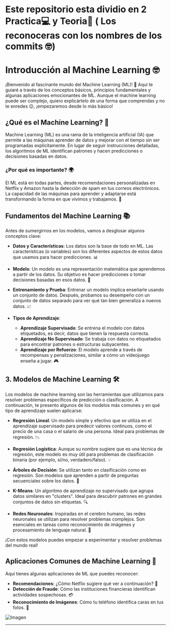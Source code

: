 # Este repositorio esta dividio en 2 Practica💻 y Teoria📖 ( Los reconoceras con los nombres de los commits 🤓)

# Introducción al Machine Learning 🤓

¡Bienvenido al fascinante mundo del Machine Learning (ML)! 🎉 Aquí te guiaré a través de los conceptos básicos, principios fundamentales y algunas aplicaciones emocionantes de ML. Aunque el machine learning puede ser complejo, quiero explicártelo de una forma que comprendas y no te enredes 😉, ¡empezaremos desde lo más básico!

## ¿Qué es el Machine Learning? 🤔

Machine Learning (ML) es una rama de la inteligencia artificial (IA) que permite a las máquinas aprender de datos y mejorar con el tiempo sin ser programadas explícitamente. En lugar de seguir instrucciones detalladas, los algoritmos de ML identifican patrones y hacen predicciones o decisiones basadas en datos.

### ¿Por qué es importante? 🌍

El ML está en todas partes, desde recomendaciones personalizadas en Netflix y Amazon hasta la detección de spam en tus correos electrónicos. La capacidad de las máquinas para aprender y adaptarse está transformando la forma en que vivimos y trabajamos. 🚀

## Fundamentos del Machine Learning 📚

Antes de sumergirnos en los modelos, vamos a desglosar algunos conceptos clave:

- **Datos y Características**: Los datos son la base de todo en ML. Las características (o variables) son los diferentes aspectos de estos datos que usamos para hacer predicciones. 📊
  
- **Modelo**: Un modelo es una representación matemática que aprendemos a partir de los datos. Su objetivo es hacer predicciones o tomar decisiones basadas en esos datos. 🧠

- **Entrenamiento y Prueba**: Entrenar un modelo implica enseñarle usando un conjunto de datos. Después, probamos su desempeño con un conjunto de datos separado para ver qué tan bien generaliza a nuevos datos. 📈

- **Tipos de Aprendizaje**:
  - **Aprendizaje Supervisado**: Se entrena el modelo con datos etiquetados, es decir, datos que tienen la respuesta correcta.
  - **Aprendizaje No Supervisado**: Se trabaja con datos no etiquetados para encontrar patrones o estructuras subyacentes.
  - **Aprendizaje por Refuerzo**: El modelo aprende a través de recompensas y penalizaciones, similar a cómo un videojuego enseña a jugar. 🎮

## 3. Modelos de Machine Learning 🛠️

Los modelos de machine learning son las herramientas que utilizamos para resolver problemas específicos de predicción o clasificación. A continuación, te presento algunos de los modelos más comunes y en qué tipo de aprendizaje suelen aplicarse:

- **Regresión Lineal**: Un modelo simple y efectivo que se utiliza en el aprendizaje supervisado para predecir valores continuos, como el precio de una casa o el salario de una persona. Ideal para problemas de regresión. 📉
  
- **Regresión Logística**: Aunque su nombre sugiere que es una técnica de regresión, este modelo es muy útil para problemas de clasificación binaria (por ejemplo, sí/no, verdadero/falso). 💡

- **Árboles de Decisión**: Se utilizan tanto en clasificación como en regresión. Son modelos que aprenden a partir de preguntas secuenciales sobre los datos. 🌳

- **K-Means**: Un algoritmo de aprendizaje no supervisado que agrupa datos similares en "clusters". Ideal para descubrir patrones en grandes conjuntos de datos sin etiquetas. 🔍

- **Redes Neuronales**: Inspiradas en el cerebro humano, las redes neuronales se utilizan para resolver problemas complejos. Son esenciales en tareas como reconocimiento de imágenes y procesamiento de lenguaje natural. 🧠

¡Con estos modelos puedes empezar a experimentar y resolver problemas del mundo real!

## Aplicaciones Comunes de Machine Learning 🌟

Aquí tienes algunas aplicaciones de ML que puedes reconocer:
- **Recomendaciones**: ¿Cómo Netflix sugiere qué ver a continuación? 🎥
- **Detección de Fraude**: Cómo las instituciones financieras identifican actividades sospechosas. 💳
- **Reconocimiento de Imágenes**: Cómo tu teléfono identifica caras en tus fotos. 📸


![Imagen](https://i.pinimg.com/originals/ed/87/d5/ed87d561f9e1fd0b4de1935dafbdf41a.png)

---

